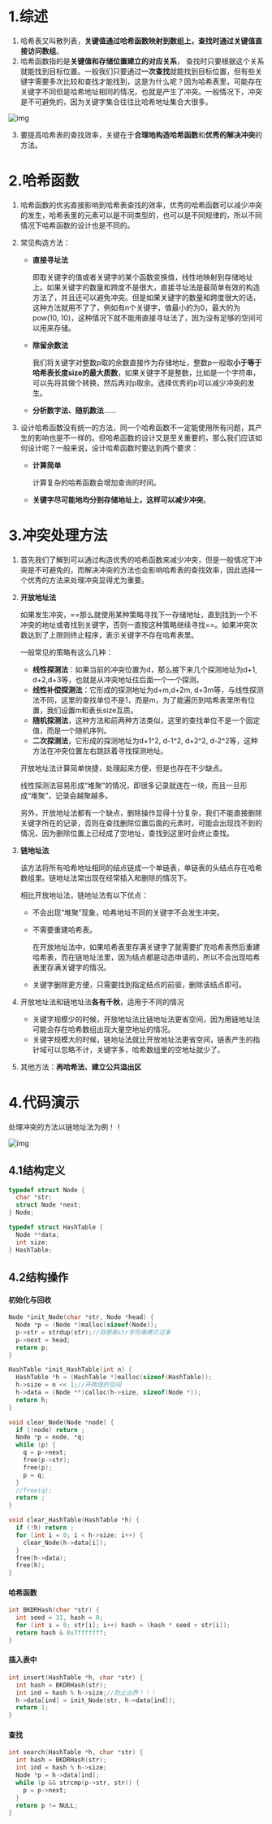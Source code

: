 # 

# 1.综述

1. 哈希表又叫散列表，**关键值通过哈希函数映射到数组上，查找时通过关键值直接访问数组**。
2. 哈希函数指的是**关键值和存储位置建立的对应关系**， 查找时只要根据这个关系就能找到目标位置。一般我们只要通过**一次查找**就能找到目标位置，但有些关键字需要多次比较和查找才能找到，这是为什么呢？因为哈希表里，可能存在关键字不同但是哈希地址相同的情况，也就是产生了冲突。一般情况下，冲突是不可避免的，因为关键字集合往往比哈希地址集合大很多。

![img](https://wx2.sinaimg.cn/mw690/005LasY6gy1gc244gchvcj319k0fadnt.jpg)

3. 要提高哈希表的查找效率，关键在于**合理地构造哈希函数**和**优秀的解决冲突**的方法。

# 2.哈希函数

1. 哈希函数的优劣直接影响到哈希表查找的效率，优秀的哈希函数可以减少冲突的发生，哈希表里的元素可以是不同类型的，也可以是不同规律的，所以不同情况下哈希函数的设计也是不同的。

2. 常见构造方法：

   + **直接寻址法**

     即取关键字的值或者关键字的某个函数变换值，线性地映射到存储地址上。如果关键字的数量和跨度不是很大，直接寻址法是最简单有效的构造方法了，并且还可以避免冲突。但是如果关键字的数量和跨度很大的话，这种方法就用不了了，例如有n个关键字，值最小的为0，最大的为pow(10, 10)，这种情况下就不能用直接寻址法了，因为没有足够的空间可以用来存储。

   + **除留余数法**

     我们将关键字对整数p取的余数直接作为存储地址，整数p一般取**小于等于哈希表长度size的最大质数**，如果关键字不是整数，比如是一个字符串，可以先将其做个转换，然后再对p取余。选择优秀的p可以减少冲突的发生。

   + **分析数字法、随机数法**……

3. 设计哈希函数没有统一的方法，同一个哈希函数不一定能使用所有问题，其产生的影响也是不一样的。但哈希函数的设计又是至关重要的，那么我们应该如何设计呢？一般来说，设计哈希函数时要达到两个要求：

   + **计算简单**

     计算复杂的哈希函数会增加查询的时间。

   + **关键字尽可能地均分到存储地址上，这样可以减少冲突**。



# 3.冲突处理方法

1. 首先我们了解到可以通过构造优秀的哈希函数来减少冲突，但是一般情况下冲突是不可避免的，而解决冲突的方法也会影响哈希表的查找效率，因此选择一个优秀的方法来处理冲突显得尤为重要。

2. **开放地址法**

   如果发生冲突，==那么就使用某种策略寻找下一存储地址，直到找到一个不冲突的地址或者找到关键字，否则一直按这种策略继续寻找==。如果冲突次数达到了上限则终止程序，表示关键字不存在哈希表里。

   一般常见的策略有这么几种：

   + **线性探测法**：如果当前的冲突位置为d，那么接下来几个探测地址为d+1, d+2,d+3等，也就是从冲突地址往后面一个一个探测。
   + **线性补偿探测法**：它形成的探测地址为d+m,d+2m, d+3m等，与线性探测法不同，这里的查找单位不是1，而是m，为了能遍历到哈希表里所有位置，我们设置m和表长size互质。
   + **随机探测法**，这种方法和前两种方法类似，这里的查找单位不是一个固定值，而是一个随机序列。
   + **二次探测法**，它形成的探测地址为d+1^2, d-1^2, d+2^2, d-2^2等，这种方法在冲突位置左右跳跃着寻找探测地址。

   开放地址法计算简单快捷，处理起来方便，但是也存在不少缺点。

   线性探测法容易形成“堆聚”的情况，即很多记录就连在一块，而且一旦形成“堆聚”，记录会越聚越多。

   另外，开放地址法都有一个缺点，删除操作显得十分复杂，我们不能直接删除关键字所在的记录，否则在查找删除位置后面的元素时，可能会出现找不到的情况，因为删除位置上已经成了空地址，查找到这里时会终止查找。

3. **链地址法**

   该方法将所有哈希地址相同的结点链成一个单链表，单链表的头结点存在哈希数组里。链地址法常出现在经常插入和删除的情况下。

   相比开放地址法，链地址法有以下优点：

   + 不会出现“堆聚”现象，哈希地址不同的关键字不会发生冲突。

   + 不需要重建哈希表。

     在开放地址法中，如果哈希表里存满关键字了就需要扩充哈希表然后重建哈希表，而在链地址法里，因为结点都是动态申请的，所以不会出现哈希表里存满关键字的情况。

   + 关键字删除更方便，只需要找到指定结点的前驱，删除该结点即可。

4. 开放地址法和链地址法**各有千秋**，适用于不同的情况

   + 关键字规模少的时候，开放地址法比链地址法更省空间，因为用链地址法可能会存在哈希数组出现大量空地址的情况。
   + 关键字规模大的时候，链地址法就比开放地址法更省空间，链表产生的指针域可以忽略不计，关键字多，哈希数组里的空地址就少了。

5. 其他方法：**再哈希法、建立公共溢出区**



# 4.代码演示

处理冲突的方法以链地址法为例！！

![img](https://wx2.sinaimg.cn/mw690/005LasY6gy1gc7wnt779yj30ei0g1gm7.jpg)



## 4.1结构定义

```c
typedef struct Node {
  char *str;
  struct Node *next;
} Node;

typedef struct HashTable {
  Node **data;
  int size;
} HashTable;
```

## 4.2结构操作

#### 初始化与回收

```C
Node *init_Node(char *str, Node *head) {
  Node *p = (Node *)malloc(sizeof(Node));
  p->str = strdup(str);//将原来str字符串拷贝过来
  p->next = head;
  return p;
}

HashTable *init_HashTable(int n) {
  HashTable *h = (HashTable *)malloc(sizeof(HashTable));
  h->size = n << 1;//开两倍的空间
  h->data = (Node **)calloc(h->size, sizeof(Node *));
  return h;
}

void clear_Node(Node *node) {
  if (!node) return ;
  Node *p = node, *q;
  while (p) {
    q = p->next;
    free(p->str);
    free(p);
    p = q;
  }
  //free(q);
  return ;
}

void clear_HashTable(HashTable *h) {
  if (!h) return ;
  for (int i = 0; i < h->size; i++) {
    clear_Node(h->data[i]);
  }
  free(h->data);
  free(h);
}
```



#### 哈希函数

```C
int BKDRHash(char *str) {
  int seed = 31, hash = 0;
  for (int i = 0; str[i]; i++) hash = (hash * seed + str[i]);
  return hash & 0x7fffffff;
}
```

#### 插入表中

```C
int insert(HashTable *h, char *str) {
  int hash = BKDRHash(str);
  int ind = hash % h->size;//防止出界！！！
  h->data[ind] = init_Node(str, h->data[ind]);
  return 1;
}
```

#### 查找

```C
int search(HashTable *h, char *str) {
  int hash = BKDRHash(str);
  int ind = hash % h->size;
  Node *p = h->data[ind];
  while (p && strcmp(p->str, str)) {
    p = p->next;
  }
  return p != NULL;
}
```

